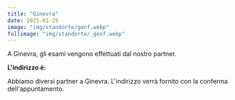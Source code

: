 ```yaml
---
title: "Ginevra"
date: 2025-01-25
image: "img/standorte/genf.webp"
fullimage: "img/standorte/_genf.webp"
---
```

A Ginevra, gli esami vengono effettuati dal nostro partner.

**L'indirizzo è:**

Abbiamo diversi partner a Ginevra. L'indirizzo verrà fornito con la conferma dell'appuntamento.
